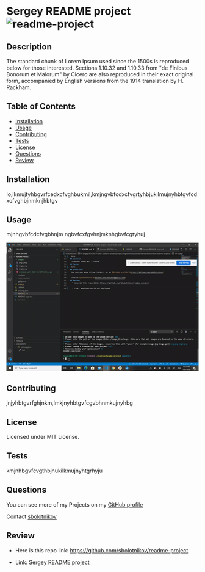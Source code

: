 # Sergey README project ![readme-project](https://img.shields.io/github/license/sbolotnikov/readme-project)
## Description 
The standard chunk of Lorem Ipsum used since the 1500s is reproduced below for those interested. Sections 1.10.32 and 1.10.33 from "de Finibus Bonorum et Malorum" by Cicero are also reproduced in their exact original form, accompanied by English versions from the 1914 translation by H. Rackham.
## Table of Contents
* [Installation](#installation)
* [Usage](#usage)
* [Contributing](#contributing)
* [Tests](#tests)
* [License](#license)
* [Questions](#questions)
* [Review](#review)
## Installation 
lo,ikmujtyhbgvrfcedxcfvghbukmil,kmjngvbfcdxcfvgrtyhbjukilmujnyhbtgvfcdxcfvghbjnmknjhbtgv

## Usage 
mjnhgvbfcdcfvgbhnjm ngbvfcxfgvhnjmknhgbvfcgtyhuj


![readme-project](./images/img1.gif) 


## Contributing 
jnjyhbtgvrfghjnkm,lmkjnyhbtgvfcgvbhnmkujnyhbg
## License 
 Licensed under MIT License. 
## Tests 
kmjnhbgvfcvgthbjnukilkmujnyhtgrhyju
## Questions 
 You can see more of my Projects on my [GitHub profile](https://github.com/sbolotnikov) 

 Contact [sbolotnikov](mailto:sbolotnikov@gmail.com) 
## Review 
  * Here is this repo link: https://github.com/sbolotnikov/readme-project
 
  * Link: [Sergey README project](https://sbolotnikov.github.io/readme-project)